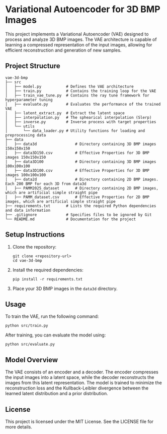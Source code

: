 # Variational Autoencoder for 3D BMP Images

This project implements a Variational Autoencoder (VAE) designed to process and analyze 3D BMP images. The VAE architecture is capable of learning a compressed representation of the input images, allowing for efficient reconstruction and generation of new samples.

## Project Structure

```
vae-3d-bmp
├── src
│   ├── model.py           # Defines the VAE architecture
│   ├── train.py           # Contains the training loop for the VAE
│   ├── train_vae_tune.py  # Contains the ray tune framework for hyperparameter tuning
│   ├── evaluate.py        # Evaluates the performance of the trained VAE
│   ├── latent_extract.py  # Extract the latent space
│   ├── interpolation.py   # The sphearical interpolation (Slerp)
│   ├── inverse.py         # Inverse process with target properties
│   └── utils
│       └── data_loader.py # Utility functions for loading and preprocessing data
├── data
│   ├── data3d                 # Directory containing 3D BMP images 150x150x150
│   ├── data3D150.csv          # Effective Properties for 3D BMP images 150x150x150
│   ├── data3D100              # Directory containing 3D BMP images 100x100x100
│   ├── data3D100.csv          # Effective Properties for 3D BMP images 100x100x100
│   ├── data2d                 # Directory containing 2D BMP images. Each 200 BMP for each 3D from data3d
│   ├── PAMM2025_dataset       # Directory containing 2D BMP images, which are artificial simple straight pipe
│   ├── PAMM_dataset.csv       # Effective Properties for 2D BMP images, which are artificial simple straight pipe
├── requirements.txt       # Lists the required Python dependencies and data information
├── .gitignore             # Specifies files to be ignored by Git
└── README.md              # Documentation for the project
```

## Setup Instructions

1. Clone the repository:
   ```
   git clone <repository-url>
   cd vae-3d-bmp
   ```

2. Install the required dependencies:
   ```
   pip install -r requirements.txt
   ```

3. Place your 3D BMP images in the `data3d` directory.

## Usage

To train the VAE, run the following command:
```
python src/train.py
```

After training, you can evaluate the model using:
```
python src/evaluate.py
```

## Model Overview

The VAE consists of an encoder and a decoder. The encoder compresses the input images into a latent space, while the decoder reconstructs the images from this latent representation. The model is trained to minimize the reconstruction loss and the Kullback-Leibler divergence between the learned latent distribution and a prior distribution.

## License

This project is licensed under the MIT License. See the LICENSE file for more details.